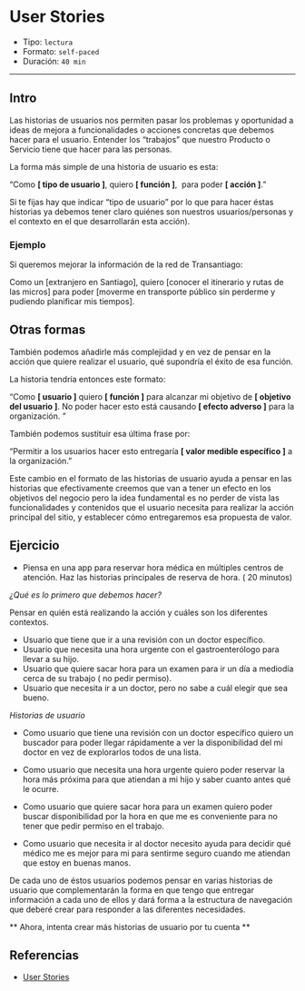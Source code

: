 # User Stories

- Tipo: `lectura`
- Formato: `self-paced`
- Duración: `40 min`

***

## Intro

Las historias de usuarios nos permiten pasar los problemas y oportunidad a ideas
de mejora a funcionalidades o acciones concretas que debemos hacer para el
usuario. Entender los “trabajos” que nuestro Producto o Servicio tiene que hacer
para las personas.

La forma más simple de una historia de usuario es esta:

“Como **[ tipo de usuario ]**, quiero **[ función ]**,  para poder
**[ acción ]**.”

Si te fijas hay que indicar “tipo de usuario” por lo que para hacer éstas
historias ya debemos tener claro quiénes son nuestros usuarios/personas y el
contexto en el que desarrollarán esta acción).

### Ejemplo

Si queremos mejorar la información de la red de Transantiago:

Como un [extranjero en Santiago], quiero [conocer el itinerario y rutas de las
micros] para poder [moverme en transporte público sin perderme y pudiendo
planificar mis tiempos].

## Otras formas

También podemos añadirle más complejidad y en vez de pensar en la acción que
quiere realizar el usuario, qué supondría el éxito de esa función.

La historia tendría entonces este formato:

“Como  **[ usuario ]** quiero **[ función ]** para alcanzar mi objetivo de
**[ objetivo del usuario ]**. No poder hacer esto está causando
**[ efecto adverso ]** para la organización. ”

También podemos sustituir esa última frase por:

“Permitir a los usuarios hacer esto entregaría **[ valor medible específico ]**
a la organización.”

Este cambio en el formato de las historias de usuario ayuda a pensar en las
historias que efectivamente creemos que van a tener un efecto en los objetivos
del negocio pero la idea fundamental es no perder de vista las funcionalidades y
contenidos que el usuario necesita para realizar la acción principal del sitio,
y establecer cómo entregaremos esa propuesta de valor.

## Ejercicio

- Piensa en una app para reservar hora médica en múltiples centros de atención.
  Haz las historias principales de reserva de hora. ( 20 minutos)

*¿Qué es lo primero que debemos hacer?*

Pensar en quién está realizando la acción y cuáles son los diferentes contextos.

- Usuario que tiene que ir a una revisión con un doctor específico.
- Usuario que necesita una hora urgente con el gastroenterólogo para llevar a su
  hijo.
- Usuario que quiere sacar hora para un examen para ir un día a mediodía cerca
  de su trabajo ( no pedir permiso).
- Usuario que necesita ir a un doctor, pero no sabe a cuál elegir que sea bueno.

*Historias de usuario*

- Como usuario que tiene una revisión con un doctor específico quiero un
  buscador para poder llegar rápidamente a ver la disponibilidad del mi doctor
  en vez de explorarlos todos de una lista.

- Como usuario que necesita una hora urgente quiero poder reservar la hora más
  próxima para que atiendan a mi hijo y saber cuanto antes qué le ocurre.

- Como usuario que quiere sacar hora para un examen quiero poder buscar
  disponibilidad por la hora en que me es conveniente para no tener que pedir
  permiso en el trabajo.

- Como usuario que necesita ir al doctor necesito ayuda para decidir qué médico
  me es mejor para mi para sentirme seguro cuando me atiendan que estoy en
  buenas manos.

De cada uno de éstos usuarios podemos pensar en varias historias de usuario que
complementarán la forma en que tengo que entregar información a cada uno de ellos
y dará forma a la estructura de navegación que deberé crear para responder a las
diferentes necesidades.

** Ahora, intenta crear más historias de usuario por tu cuenta ** 

## Referencias

- [User Stories](https://www.uxpin.com/studio/blog/write-smarter-user-stories-product-design-development/?utm_content=buffer8a567&utm_medium=social&utm_source=twitter.com&utm_campaign=buffer)
